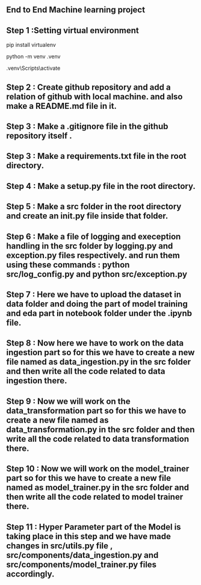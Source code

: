 ## End to End Machine learning project 

## Step 1 :Setting virtual environment

pip install virtualenv

python -m venv .venv

.venv\Scripts\activate

## Step 2 : Create github repository and add a relation of github with local machine. and also make a README.md file in it.

## Step 3 : Make a .gitignore file in the github repository itself . 

## Step 3 : Make a requirements.txt file in the root directory.

## Step 4 : Make a setup.py file in the root directory.

## Step 5 : Make a src folder in the root directory and create an __init__.py file inside that folder. 

## Step 6 : Make a file of logging and exeception handling in the src folder by logging.py and exception.py files respectively. and run them using these commands : python src/log_config.py and python src/exception.py 

##  Step 7 : Here we have to upload the dataset in data folder and doing the part of model training and eda part in notebook folder under the .ipynb file. 

## Step 8 : Now here we have to work on the data ingestion part so for this we have to create a new file named as data_ingestion.py in the src folder and then write all the code related to data ingestion there.

## Step 9 : Now we will work on the data_transformation part so for this we have to create a new file named as data_transformation.py in the src folder and then write all the code related to data transformation there.


## Step 10 : Now we will work on the model_trainer part so for this we have to create a new file named as model_trainer.py in the src folder and then write all the code related to model trainer there.

## Step 11 : Hyper Parameter part of the Model is taking place in this step and we have made changes in src/utils.py file , src/components/data_ingestion.py and src/components/model_trainer.py files accordingly.